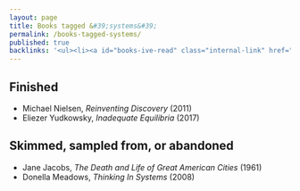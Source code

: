 ```yaml
---
layout: page
title: Books tagged &#39;systems&#39;
permalink: /books-tagged-systems/
published: true
backlinks: '<ul><li><a id="books-ive-read" class="internal-link" href="/books-ive-read/">Books I&#39;ve read</a></li></ul>'
---
```




## Finished 
* Michael Nielsen, _Reinventing Discovery_ (2011) 
* Eliezer Yudkowsky, _Inadequate Equilibria_ (2017) 


## Skimmed, sampled from, or abandoned 
* Jane Jacobs, _The Death and Life of Great American Cities_ (1961) 
* Donella Meadows, _Thinking In Systems_ (2008) 
